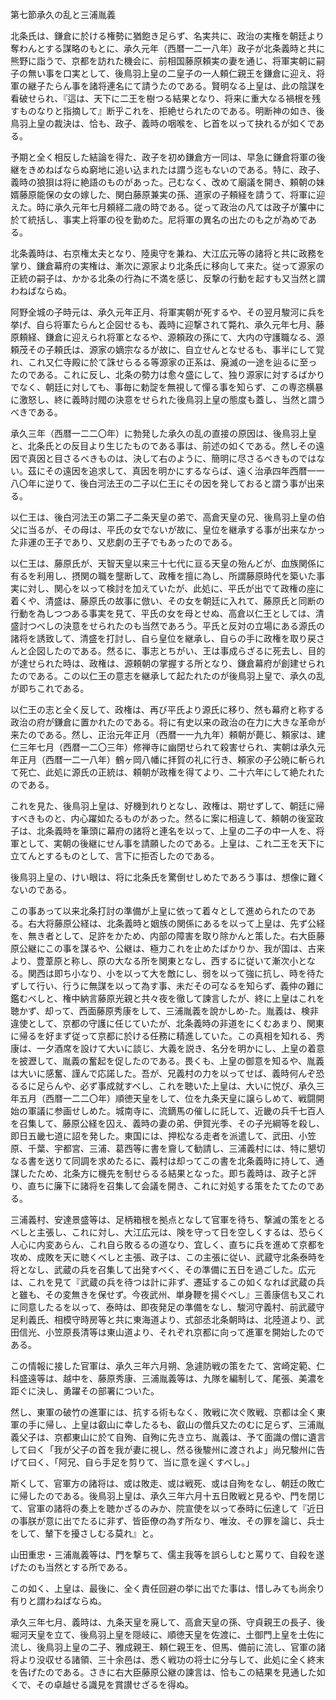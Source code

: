 第七節承久の乱と三浦胤義

北条氏は、鎌倉に於ける権勢に猶飽き足らず、名実共に、政治の実権を朝廷より奪わんとする謀略のもとに、承久元年（西暦一二一八年）政子が北条義時と共に熊野に詣うで、京都を訪れた機会に、前相国藤原頼実の妻を通じ、将軍実朝に嗣子の無い事を口実として、後鳥羽上皇の二皇子の一人頼仁親王を鎌倉に迎え、将軍の継子たらん事を諸将連名にて請うたのである。賢明なる上皇は、此の陰謀を看破せられ、『這は、天下に二王を樹つる結果となり、将来に重大なる禍根を残すものなりと指摘して』断乎これを、拒絶せられたのである。明断神の如き、後鳥羽上皇の裁決は、恰も、政子、義時の咽喉を、匕首を以って抉れるが如くである。

予期と全く相反した結論を得た、政子を初め鎌倉方一同は、早急に鎌倉将軍の後継をきめねばならぬ窮地に追い込まれたは謂う迄もないのである。特に、政子、義時の狼狽は将に絶語のものがあった。己むなく、改めて廟議を開き、頼朝の妹婿藤原能保の女の嫁した、関白藤原兼実の孫、道家の子頼経を請うて、将軍に迎えた。時に承久元年七月頼経二歳の時である。従って政治の凡ては政子が簾中に於て統括し、事実上将軍の役を勤めた。尼将軍の異名の出たのも之が為めである。

北条義時は、右京権太夫となり、陸奥守を兼ね、大江広元等の諸将と共に政務を掌り、鎌倉幕府の実権は、漸次に源家より北条氏に移向して来た。従って源家の正統の嗣子は、かかる北条の行為に不満を感じ、反撃の行動を起すも又当然と謂わねばならぬ。

阿野全城の子時元は、承久元年正月、将軍実朝が死するや、その翌月駿河に兵を挙げ、自ら将軍たらんと企図せるも、義時に迎撃されて斃れ、承久元年七月、藤原頼経、鎌倉に迎えられ将軍となるや、源頼政の孫にて、大内の守護職なる、源頼茂その子頼氏は、源家の嫡宗なるが故に、自立せんとなせるも、事半にして覚れ、これ又仁寺殿に於て誅せらるる等源家の正系は、廃滅の一途を辿るに至ったのである。これに反し、北条の勢力は愈々盛にして、独り源家に対するばかりでなく、朝廷に対しても、事毎に勅諚を無視して憚る事を知らず、この専恣横暴に激怒し、終に義時討閥の決意をせられた後鳥羽上皇の態度も蓋し、当然と謂うべきである。

承久三年（西暦一二二〇年）に勃発した承久の乱の直接の原因は、後鳥羽上皇と、北条氏との反目より生じたものである事は、前述の如くである。然しその遠因で真因と目さるべきものは、決して右のように、簡明に尽さるべきものではない。茲にその遠因を追求して、真因を明かにするならば、遠く治承四年西暦一一八〇年に逆りて、後白河法王の二子以仁王にその因を発しておると謂う事が出来る。

以仁王は、後白河法王の第二子二条天皇の弟で、高倉天皇の兄、後鳥羽上皇の伯父に当るが、その母は、平氏の女でないが故に、皇位を継承する事が出来なかった非運の王子であり、又悲劇の王子でもあったのである。

以仁王は、藤原氏が、天智天皇以来三十七代に亘る天皇の殆んどが、血族関係に有るを利用し、摂関の職を壟断して、政権を擅に為し、所謂藤原時代を築いた事実に対し、関心を以って検討を加えていたが、此処に、平氏が出でて政権の座に着くや、清盛は、藤原氏の故事に倣い、その女を朝廷に入れて、藤原氏と同断の行動を為しつつある事実を見て、平氏の女を母とせぬ、高倉以仁王としては、清盛討つべしの決意をせられたのも当然であろう。平氏と反対の立場にある源氏の諸将を誘致して、清盛を打討し、自ら皇位を継承し、自らの手に政権を取り戻さんと企図したのである。然るに、事志とちがい、王は事成らざるに死去し、目的が達せられた時は、政権は、源頼朝の掌握する所となり、鎌倉幕府が創建せられたのである。この以仁王の意志を継承して起たれたのが後鳥羽上皇で、承久の乱が即ちこれである。

以仁王の志と全く反して、政権は、再び平氏より源氏に移り、然も幕府と称する政治の府が鎌倉に置かれたのである。将に有史以来の政治の在力に大きな革命が来たのである。然し、正治元年正月（西暦一一九九年）頼朝が薨じ、頼家は、建仁三年七月（西暦一二〇三年）修禅寺に幽閉せられて殺害せられ、実朝は承久元年正月（西暦一二一八年）鶴ヶ岡八幡に拝賀の礼に行き、頼家の子公暁に斬られて死亡、此処に源氏の正統は、頼朝が政権を得てより、二十六年にして絶たれたのである。

これを見た、後鳥羽上皇は、好機到れりとなし、政権は、期せずして、朝廷に帰すべきものと、内心躍如たるものがあった。然るに案に相違して、頼朝の後室政子は、北条義時を筆頭に幕府の諸将と連名を以って、上皇の二子の中一人を、将軍として、実朝の後継にせん事を請願したのである。上皇は、これ二王を天下に立てんとするものとして、言下に拒否したのである。

後鳥羽上皇の、けい眼は、将に北条氏を驚倒せしめたであろう事は、想像に難くないのである。

この事あって以来北条打討の準備が上皇に依って着々として進められたのである。右大将藤原公経は、北条義時と姻族の関係にあるを以って上皇は、先ず公経を、無き者として、足許をかため、内部の障害を取り除かんと策した。右大臣藤原公継にこの事を謀るや、公継は、極力これを止めたばかりか、我が国は、古来より、豊葦原と称し、原の大なる所を関東となし、西するに従いて漸次小となる。関西は即ち小なり、小を以って大を敵にし、弱を以って強に抗し、時を待たずして行い、行うに無謀を以って為す事、未だその可なるを知らず、義仲の難に鑑むべしと、権中納言藤原光親と共々夜を徹して諫言したが、終に上皇はこれを聴かず、却って、西面藤原秀康をして、三浦胤義を說かしめ-た。胤義は、検非違使として、京都の守護に任じていたが、北条義時の非道をにくむあまり、関東に帰るを好まず従って京都に於ける任務に精進していた。この真相を知れる、秀康は、一夕酒席を設けて大いに談じ、大義を説き、名分を明かにし、上皇の着意を披瀝して、胤義の奮起を促したのである。畏くも、上皇の御意を知るや、胤義は大いに感奮、謹んで応諾した。吾が、兄義村の力を以ってせば、義時何んぞ恐るるに足らんや、必ず事成就すべし、これを聴いた上皇は、大いに悦び、承久三年五月（西暦一二二〇年）順徳天皇をして、位を九条天皇に譲らしめて、戦闘開始の軍議に参画せしめた。城南寺に、流鏑馬の催しに託して、近畿の兵千七百人を召集して、藤原公経を囚え、義時の妻の弟、伊賀光季、その子光綱等を殺し、即日五畿七道に詔を発した。東国には、押松なる走者を派遣して、武田、小笠原、千葉、宇都宮、三浦、葛西等に書を齎して勧請し、三浦義村には、特に懇切なる書を送りて同調を求めたるに、義村は却ってこの書を北条義時に持して、通謀したため、北条方に機先を制せらるる結果となった。即ち義時は、政子と評り、直ちに廉下に諸将を召集して会議を開き、これに対処する策をたてたのである。

三浦義村、安達景盛等は、足柄箱根を拠点となして官軍を待ち、撃滅の策をとるべしと主張し、これに対し、大江広元は、険を守って日を空しくするは、恐らく人心に内変あらん、これ自ら敗るるの道なり、宜しく、直ちに兵を進めて京都を攻め、成敗を天に聴くべしと主張、政子は、この主張に従い、武蔵守北条泰時を将となし、武蔵の兵を召集して出発すべく、その準備に五日を過ごした。広元は、これを見て『武蔵の兵を待つは計に非ず、遷延するこの如くなれば武蔵の兵と雖も、その変無きを保せず。今夜武州、単身鞭を揚ぐべし』三善康信も又これに同意したるを以って、泰時は、即夜発足の準備をなし、駿河守義村、前武蔵守足利義氏、相模守時房等と共に東海道より、式部丞北条朝時は、北陸道より、武田信光、小笠原長清等は東山道より、それぞれ京都に向って進軍を開始したのである。

この情報に接した官軍は、承久三年六月朔、急遽防戦の策をたて、宮崎定範、仁科盛遠等は、越中を、藤原秀康、三浦胤義等は、九隊を編制して、尾張、美濃を距ぐに決し、勇躍その部署についた。

然し、東軍の破竹の進軍には、抗する術もなく、敗戦に次ぐ敗戦、京都は全く東軍の手に帰し、上皇は叡山に幸したるも、叡山の僧兵又たのむに足らず、三浦胤義父子は、京都東山に於て自殉、自殉に先き立ち、胤義は、予て面識の僧に遺言して曰く「我が父子の首を我が妻に視し、然る後駿州に渡されよ」尚兄駿州に告げて曰く、「阿兄、自ら手足を剪りて、当に意を逞くすべし。」

斯くして、官軍方の諸将は、或は敗走、或は戦死、或は自殉をなし、朝廷の敗亡に帰したのである。後鳥羽上皇は、承久三年六月十五日敗戦と見るや、門を閉じて、官軍の諸将の奏上を聴かざるのみか、院宣使を以って泰時に伝達して『近日の事朕が意に出でたるに非ず、皆臣僚の為す所なり、唯汝、その罪を論じ、兵士をして、輦下を擾さしむる莫れ』と。

山田重忠・三浦胤義等は、門を撃ちて、儒主我等を誤らしむと罵りて、自殺を遂げたのも当然とする所である。

この如く、上皇は、最後に、全く責任回避の挙に出でた事は、惜しみても尚余り有りと謂わねばならぬ。

承久三年七月、義時は、九条天皇を廃して、高倉天皇の孫、守貞親王の長子、後堀河天皇を立て、後鳥羽上皇を隠岐に、順徳天皇を佐渡に、土御門上皇を土佐に流し、後鳥羽上皇の二子、雅成親王、頼仁親王を、但馬、備前に流し、官軍の諸将より没収せる諸領、三十余邑は、悉く戦功の将士に分与して、此処に全く終末を告げたのである。さきに右大臣藤原公継の諫言は、恰もこの結果を見通した如くで、その卓越せる識見を賞讃せざるを得ぬ。
